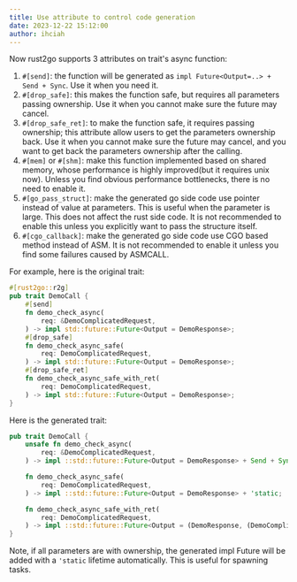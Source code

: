 ```yaml
---
title: Use attribute to control code generation
date: 2023-12-22 15:12:00
author: ihciah
---
```


Now rust2go supports 3 attributes on trait's async function:
1. `#[send]`: the function will be generated as `impl Future<Output=..> + Send + Sync`. Use it when you need it.
2. `#[drop_safe]`: this makes the function safe, but requires all parameters passing ownership. Use it when you cannot make sure the future may cancel.
3. `#[drop_safe_ret]`: to make the function safe, it requires passing ownership; this attribute allow users to get the parameters ownership back. Use it when you cannot make sure the future may cancel, and you want to get back the parameters ownership after the calling.
4. `#[mem]` or `#[shm]`: make this function implemented based on shared memory, whose performance is highly improved(but it requires unix now). Unless you find obvious performance bottlenecks, there is no need to enable it.
5. `#[go_pass_struct]`: make the generated go side code use pointer instead of value at parameters. This is useful when the parameter is large. This does not affect the rust side code. It is not recommended to enable this unless you explicitly want to pass the structure itself.
6. `#[cgo_callback]`: make the generated go side code use CGO based method instead of ASM. It is not recommended to enable it unless you find some failures caused by ASMCALL.

For example, here is the original trait:
```rust
#[rust2go::r2g]
pub trait DemoCall {
    #[send]
    fn demo_check_async(
        req: &DemoComplicatedRequest,
    ) -> impl std::future::Future<Output = DemoResponse>;
    #[drop_safe]
    fn demo_check_async_safe(
        req: DemoComplicatedRequest,
    ) -> impl std::future::Future<Output = DemoResponse>;
    #[drop_safe_ret]
    fn demo_check_async_safe_with_ret(
        req: DemoComplicatedRequest,
    ) -> impl std::future::Future<Output = DemoResponse>;
}
```

Here is the generated trait:
```rust
pub trait DemoCall {
    unsafe fn demo_check_async(
        req: &DemoComplicatedRequest,
    ) -> impl ::std::future::Future<Output = DemoResponse> + Send + Sync;

    fn demo_check_async_safe(
        req: DemoComplicatedRequest,
    ) -> impl ::std::future::Future<Output = DemoResponse> + 'static;

    fn demo_check_async_safe_with_ret(
        req: DemoComplicatedRequest,
    ) -> impl ::std::future::Future<Output = (DemoResponse, (DemoComplicatedRequest,))> + 'static;
}
```

Note, if all parameters are with ownership, the generated impl Future will be added with a `'static` lifetime automatically. This is useful for spawning tasks.
